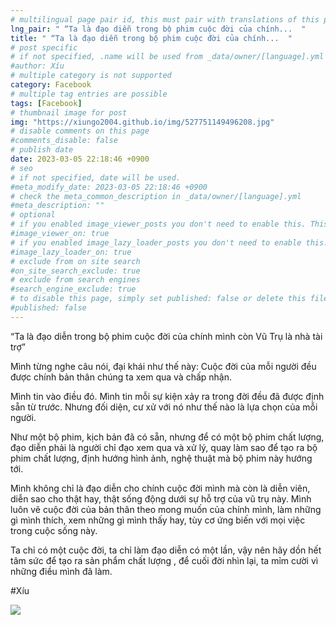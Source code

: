 ```yaml
---
# multilingual page pair id, this must pair with translations of this page. (This name must be unique)
lng_pair: " “Ta là đạo diễn trong bộ phim cuộc đời của chính...  "
title: " “Ta là đạo diễn trong bộ phim cuộc đời của chính...  "
# post specific
# if not specified, .name will be used from _data/owner/[language].yml
#author: Xíu
# multiple category is not supported
category: Facebook
# multiple tag entries are possible
tags: [Facebook]
# thumbnail image for post
img: "https://xiungo2004.github.io/img/527751149496208.jpg"
# disable comments on this page
#comments_disable: false
# publish date
date: 2023-03-05 22:18:46 +0900
# seo
# if not specified, date will be used.
#meta_modify_date: 2023-03-05 22:18:46 +0900
# check the meta_common_description in _data/owner/[language].yml
#meta_description: ""
# optional
# if you enabled image_viewer_posts you don't need to enable this. This is only if image_viewer_posts = false
#image_viewer_on: true
# if you enabled image_lazy_loader_posts you don't need to enable this. This is only if image_lazy_loader_posts = false
#image_lazy_loader_on: true
# exclude from on site search
#on_site_search_exclude: true
# exclude from search engines
#search_engine_exclude: true
# to disable this page, simply set published: false or delete this file
#published: false
---
```

“Ta là đạo diễn trong bộ phim cuộc đời của chính mình còn Vũ Trụ là nhà tài trợ”

Mình từng nghe câu nói, đại khái như thế này: Cuộc đời của mỗi người đều được chính bản thân chúng ta xem qua và chấp nhận. 

Mình tin vào điều đó. Mình tin mỗi sự kiện xảy ra trong đời đều đã được định sẵn từ trước. Nhưng đối diện, cư xử với nó như thế nào là lựa chọn của mỗi người. 

Như một bộ phim, kịch bản đã có sẵn, nhưng để có một bộ phim chất lượng, đạo diễn phải là người chỉ đạo xem qua và xử lý, quay làm sao để tạo ra bộ phim chất lượng, định hướng hình ảnh, nghệ thuật mà bộ phim này hướng tới.

Mình không chỉ là đạo diễn cho chính cuộc đời mình mà còn là diễn viên, diễn sao cho thật hay, thật sống động dưới sự hỗ trợ của vũ trụ này. Mình luôn vẽ cuộc đời của bản thân theo mong muốn của chính mình, làm những gì mình thích, xem những gì mình thấy hay, tùy cơ ứng biến với mọi việc trong cuộc sống này. 

Ta chỉ có một cuộc đời, ta chỉ làm đạo diễn có một lần, vậy nên hãy dồn hết tâm sức để tạo ra sản phẩm chất lượng , để cuối đời nhìn lại, ta mỉm cười vì những điều mình đã làm.

#Xíu
<!-- outline-end -->
<img src= "https://xiungo2004.github.io/img/527751149496208.jpg">